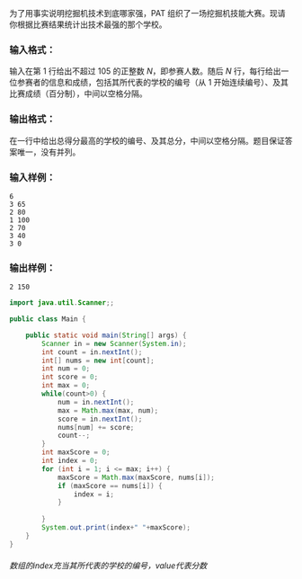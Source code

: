为了用事实说明挖掘机技术到底哪家强，PAT 组织了一场挖掘机技能大赛。现请你根据比赛结果统计出技术最强的那个学校。

### 输入格式：

输入在第 1 行给出不超过 105 的正整数 *N*，即参赛人数。随后 *N* 行，每行给出一位参赛者的信息和成绩，包括其所代表的学校的编号（从 1 开始连续编号）、及其比赛成绩（百分制），中间以空格分隔。

### 输出格式：

在一行中给出总得分最高的学校的编号、及其总分，中间以空格分隔。题目保证答案唯一，没有并列。

### 输入样例：

```in
6
3 65
2 80
1 100
2 70
3 40
3 0
```

### 输出样例：

```out
2 150
```

```java
import java.util.Scanner;;

public class Main {

	public static void main(String[] args) {
		Scanner in = new Scanner(System.in);
		int count = in.nextInt();
		int[] nums = new int[count];
		int num = 0;
		int score = 0;
		int max = 0;
		while(count>0) {
			num = in.nextInt();
			max = Math.max(max, num);
			score = in.nextInt();
			nums[num] += score;
			count--;			
		}
		int maxScore = 0;
		int index = 0;
		for (int i = 1; i <= max; i++) {
			maxScore = Math.max(maxScore, nums[i]);
			if (maxScore == nums[i]) {
				index = i;
			}
			
		}
		System.out.print(index+" "+maxScore);
	}
}
```

###### 数组的index充当其所代表的学校的编号，value代表分数
